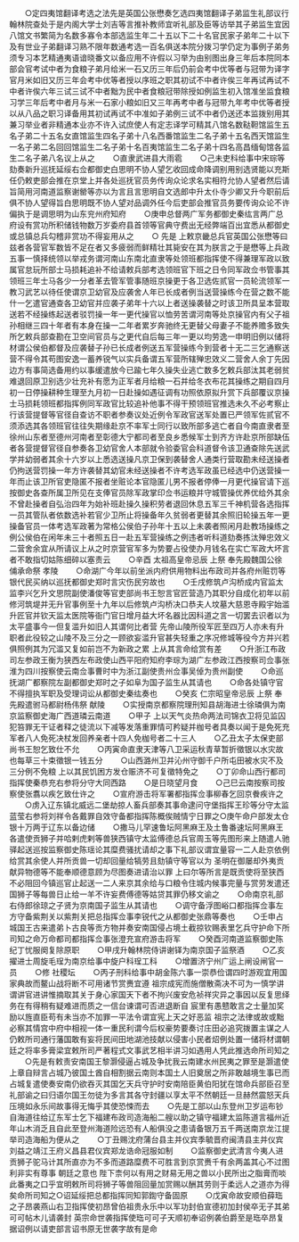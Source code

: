 <!-- { "loadSidebar": true } -->
　　○定四夷馆翻译考选之法先是英国公张懋奏乞选四夷馆翻译子弟监生礼部议行翰林院查处于是内阁大学士刘吉等言推补教师宜听礼部及臣等访举其子弟监生宜因八馆文书繁简为名数多寡令本部选监生年二十五以下二十名官民家子弟年二十以下及有世业子弟翻译习熟不限年数通考选一百名俱送本院分拨习学仍定为事例子弟务须专习本艺精通夷语谙晓番文以备应用不许假以习举为由别图出身三年后本院同本部会官考试中者为食粮子弟月给米一石又历三年后仍前会考中优等者与冠带为译字官月米如旧又历三年会考中优等者授以序班之职其初试不中者许俟三年再试再试不中者许俟六年三试三试不中者黜为民中者食粮冠带除授如例监生初入馆准坐监食粮习学三年后考中者月与米一石家小粮如旧又三年再考中者与冠带九年考中优等者授以从八品之职习译备用其初试再试不中准如子弟例三试不中者仍送还本监拨别用其兼习举业者非精通本业亦不许入试庶使人有定志译学可精其八馆名数鞑靼馆监生五名子弟二十五名女直馆监生四名子弟十八名西番馆监生二名子弟十五名西天馆监生一名子弟二名回回馆监生二名子弟十名百夷馆监生二名子弟十四名高昌缅甸馆各监生二名子弟八名议上从之
　　○直隶武进县大雨雹
　　○己未吏科给事中宋琮等劾奏新升巡抚延绥右佥都御史白思明不协人望乞收回成命降调别用别选贤能以充斯任仍敕吏部会推在京堂上并各处巡抚官员务传询众论求名实相符允协人望者然后请旨简用河南道监察谢罃等亦以为言且言思明自文选郎中升太仆寺少卿又升今职前后俱不协人望得旨白思明既不协人望对品调外任今后吏部会推官员务要传询众论不许偏执于是调思明为山东兖州府知府
　　○庚申总督两广军务都御史秦纮言两广总府设有赏功所积储钱物数万岁委府县首领等官典守费出无经弊端百出宜悉从都御史或总镇总兵勾稽非赏功不得妄用从之
　　○  先是  上敕京畿总兵官英国公张懋等曰兹者各营官军数皆不足在者又多疲弱而鲜精壮其毙安在其为朕言之于是懋等上兵政五事一慎择统领以举戎务谓河南山东南北直隶等处领班都指挥使不得兼理军政以致属官怠玩所部士马损耗追补不给请敕兵部考选领班官下班之日令同军政佥书管事其领班三年士马各少一分者革去管军管事随班京操更于各卫选佐贰官一员轮流领军一教习武艺以待任使谓京卫幼官及应袭舍人年已长成者例当送营操练今在营之数不能什一乞遣官通查各卫幼官并应袭子弟年十六以上者送操袭替之时该卫所具呈本营取送若不经操练起送者驳罚操一年一更代操官以恤劳苦谓河南等处京操官内有父子祖孙相继三四十年者有本身在操一二年者累岁奔驰终无更替父母妻子不能养赡多致失所乞敕兵部查勘在卫空间官员与之更代自后每三年一更以均劳逸一申明旧例以储将材谓公侯伯都督及应袭替子孙已长成者例送五军营操练今到营者十无二三乞通察送营不得令其苟图安逸一蓄养锐气以实兵备谓五军营所辖殚忠效义二营舍人余丁先因边方有事简选备用约以事缓遣放今已踰七年久操失业逃亡数多乞敕兵部汰其老弱贫难退回原卫别选少壮充补有愿为正军者月给粮一石并给冬衣布花其操练之期自四月初一日停操耕种生理至九月初一日赴操如遇征调有功照依原拟升赏下兵部覆议京操士马损耗领班都指挥例同军政官比较追补他事不得干预领班官推选未久不必考察止行该营提督等官径自查访不职者参奏议处近例令军政官送军处置已严领军佐贰官不须添选其各领班官往往失期缘赴京不率军士同行以致所部多逃亡者自今南直隶者至徐州山东者至德州河南者至彰德大宁都司者至良乡悉候军士到齐方许赴京所部缺伍者各营提督官径自参奏各卫幼官舍人本部就令验委官会科道督令该卫通查除先送武学并幼弱者其余十六岁以上悉选送操凡京卫保到袭替舍人通类行营取勘未经送操者仍拘送营罚操一年方许袭替其幼官未经送操者不许考选军政虽已经选中仍送营操一年而止该卫所官吏隐匿不报者坐赃论本官隐匿儿男不报者停俸一月更代操官请下巡按御史各查所属卫所见在支俸官员除军政掌印佥书运粮并守城管操优养优给外其余不曾赴操者自弘治四年为始补班赴操久操积劳者退回休息五军三千神机营各选指挥一员其管队者依数选补若官少卫所止将操备年久贫弱者更替其余照旧轮操五年一更操备官员一体考选军政著为常格公侯伯子孙年十五以上未袭者照闲月赴教场操练之例公侯伯在闲年未三十者照五日一赴五军营操练之例违者听科道劾奏拣汰殚忠效义二营舍余宜从所请议上从之时京营官军多为势要占役使办月钱名在实亡军政大坏言者不敢指切姑陈细碎以塞责云
　　○辛酉  太祖高皇帝忌辰  上祭  奉先殿魏国公徐俌承命祭  孝陵
　　○命湖广今年以前坐派内府供用物料出布政司并各府州赃罚等银代民买纳以巡抚都御史郑时言灾伤民穷故也
　　○壬戌修筑卢沟桥成内官监太监李兴乞升文思院副使潘俊等官吏部尚书王恕言官匠营造乃其职分自成化初年以前修河筑堤并无升官事例至十九年以后修筑卢沟桥决口恭夫人坟墓大慈恩寺殿宇始滥升匠官并钦天监太医院等衙门官日增月益大坏名器比因科道之言一切罢去识者以为太平盛事今一但复滥升如旧人其谓何比者营  先帝山陵所役军匠至四万人亦未有升职者此役较之山陵不及三分之一顾欲妄滥升官甚失轻重之序况修城等役今方并兴若俱照例其为冗滥又复如前岂不为新政之累  上从其言命给赏有差
　　○升浙江布政司左参政王衡为狭西左布政使山西平阳府知府李琮为湖广左参政江西按察司佥事张淮为四川按察使云南佥事曹时中为浙江副使贵州佥事吴倬为贵州副使
　　○命巡抚湖广都察院左副都御史郑时之子如阜为国子监生从其请也
　　○命各处镇守官不得擅执军职及受理词讼从都御史秦纮奏也
　　○癸亥  仁宗昭皇帝忌辰  上祭  奉先殿遣驸马都尉杨伟祭  献陵
　　○实授南京都察院理刑知县胡海进士徐璘俱为南京监察御史海广西道璘云南道
　　○甲子  上以天气炎热命两法司锦衣卫将见监囚犯笞罪无干证者释之徒流以下减等发落重罪情可矜疑并枷号者具奏以闻于是免死充军者八人免死决杖发回养亲者十四人免枷号者二十三人
　　○乙丑太子太保吏部尚书王恕乞致仕不允
　　○丙寅命直隶天津等八卫采运秋青草暂折徵银以水灾故也每草三十束徵银一钱五分
　　○山西潞州卫并沁州守御千户所屯田被水灾不及三分例不免粮  上以其民饥困方发仓赈济不可复徵特免之
　　○丁卯命山西行都司指挥使秦恭充右参将分守大同西路
　　○是日晓望月食
　　○己巳云南按察司按察使张翥以疾乞致仕许之
　　○宣府游击将军署都指挥佥事柳春乞回京餋疾许之
　　○虏入辽东镇北威远二堡劫掠人畜兵部奏其事命逮问守堡指挥王珍等分守太监蓝莹右参将刘祥令各戴罪自效守备都指挥陈概俟贼情宁日罪之○庚午命户部发太仓银十万两于辽东以备边储
　　○撒马儿罕速鲁坛阿黑麻王及土鲁番速坛阿黑麻王各遣使贡狮子并哈剌虎剌等兽狭西镇守太监傅德总兵官周玉等先图形来上随遣人驰驿起送巡按监察御史陈瑶论其糜费骚扰请却之事下礼部议谓宜量容一二人赴京依例给赏其余使人并所贡兽一切却回量给犒劳且劾镇守等官以为  圣明在御屡却外夷贡献异物德等不能奉顺德意顾为尽图奏进请治以罪  上曰尔等所言是既贡使将至狭西不必阻回今镇巡官止起送一二人来京其余给与口粮令住城内候事完量与赏劳发遣还国狮子等每兽日止给一羊不许妄费傅德等姑贷其罪仍移文谕之
　　○命南京礼部右侍郎徐琼之子贤为京南国子监生从其请也
　　○调守备浮图峪口都指挥佥事左方守备紫荆关以紫荆关把总指挥佥事李锐代之从都御史张鼎等奏也
　　○壬申占城国王古来遣弟卜古良等贡方物并奏安南国侵占境土截掠钦赐表里乞兵守护命下所司知之命万命都司都指挥佥事张澄充宣府游击将军
　　○癸酉河南道监察御史陈纪丁忧服阕复除原职
　　○甲戌升翰林院侍讲谢铎为南京国子监祭酒
　　○乙亥擢进士周旋毛珵为南京给事中旋户科珵工科
　　○增置济宁州广运上闸设闸官一员
　　○修  社稷坛
　　○丙子刑科给事中胡金陈六事一崇恭俭谓四时游观宜用国家典故而鳌山战将断不可用诸节赏赉宜遵  祖宗成宪而施僧散斋决不可为一慎学讲谓讲官进讲惟摘取其关于身心家国天下者不拘兴废安危祯祥灾异之事因以反复思绎务在有得稍有疑难进而质之一信台谏谓可否进退断自  宸里有愚戆敢言之士量加奖励以旌直臣苟有未当亦不加罪一平法令谓宜宪上天之好恶监  祖宗之法律或故或黜必察其情宫中府中相视一体一重民利谓今后权豪势要奏讨庄田必追究拨置主谋之人仍敕所司通行藩国敢有妄将民间田地湖池技献以侵害小民者炤例处置一储将材谓朝廷之将率多膏梁宜敕所司严著程式文事武艺相半讲习如遇用人凭此推选命所司知之
　　○先是有敕责安南国王黎灏侵逼占城及争扰我云南建水州民夷之罪至是灏遣使上章自辩言占城乃彼国土酋自相割据云南则本国土人旧奠居之所非敢越境生事已而占城复遣使奏安南仍欲吞灭其国乞天兵守护时安南陪臣黄伯阳犹在馆命兵部臣召至礼部谕之曰归语尔国王勿徒为多言其各守封疆以享太平不然朝廷一旦赫然震怒天兵压境如永乐间故事得无悔乎其使恐悚而去
　　○先是工部以山东登州卫岁运布钞自海道往给辽东军士乞下福建布政司造海船二艘以助之镇守福建太监陈道言福州近年山木消乏且自此至登州海道险远恐有人船俱没之患请备银万五千两送南京龙江提举司造海船为便从之
　　○丁丑赐沈府蒲台县主并仪宾季毓晋府闽清县主并仪宾刘益之靖江王府义昌县君仪宾郑龙诰命冠服如制
　　○监察御史武清言今夷人进贡狮子驼马计其所直亦为不多而道路糜费不可胜言到京赏赉千有余两盖其心不过图利非实有尊事  朝廷之意也  陛下柰何以有用之财易无用之兽以小民所出之脂膏而啖此番夷之口乎宜明敕所司将狮子等兽阻回量加赏赐以酬其劳则于柔远人之道亦为得矣命所司知之○诏延绥把总都指挥同知郭鍧守备固原
　　○戊寅命故安顺伯薛珤之子昂袭燕山右卫指挥使初昂曾伯祖贵永乐中以军功封伯宣德初加封侯卒无子其弟可可帖木儿请袭封  英宗命世袭指挥使珤可可子天顺初奉诏例袭伯爵至是珤卒昂复据诏例以请吏部言诏书原无世袭字故有是命
